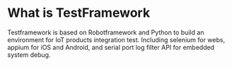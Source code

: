 # What is TestFramework
Testframework is based on Robotframework and Python to build an environment for IoT products integration test.
Including selenium for webs, appium for iOS and Android, and serial port log filter API for embedded system debug.

